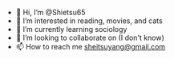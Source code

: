 - 👋 Hi, I’m @Shietsu65
- 👀 I’m interested in reading, movies, and cats
- 🌱 I’m currently learning sociology
- 💞️ I’m looking to collaborate on  (I don't know)
- 📫 How to reach me sheitsuyang@gmail.com

<!---
Shietsu65/Shietsu65 is a ✨ special ✨ repository because its `README.md` (this file) appears on your GitHub profile.
You can click the Preview link to take a look at your changes.
--->
